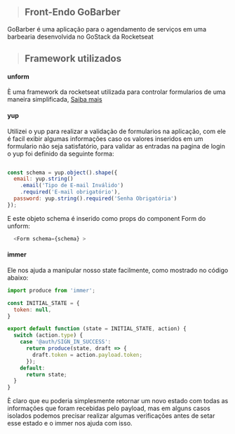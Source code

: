 > ## Front-Endo GoBarber

GoBarber é uma aplicação para o agendamento de serviços em uma barbearia desenvolvida no GoStack da Rocketseat


> ## Framework utilizados

#### unform
È  uma framework da rocketseat utilizada para controlar formularios de uma maneira simplificada, [Saiba mais](https://github.com/Rocketseat/unform)

#### yup 
Utilizei o yup para realizar a validação de formularios na aplicação, com ele é facil exibir algumas informações caso os valores inseridos em um formulario não seja satisfatório, para validar as entradas na pagina de login o yup foi definido da seguinte forma:

```javascript

const schema = yup.object().shape({
  email: yup.string()
    .email('Tipo de E-mail Inválido')
    .required('E-mail obrigatório'),
  password: yup.string().required('Senha Obrigatória')
});

```

E este objeto schema é inserido como props do component Form do unform: 
```javascript
  <Form schema={schema} >
```

#### immer
Ele nos ajuda a manipular nosso state facilmente, como mostrado no código abaixo:
```javascript
import produce from 'immer';

const INITIAL_STATE = {
  token: null,
}

export default function (state = INITIAL_STATE, action) {
  switch (action.type) {
    case '@auth/SIGN_IN_SUCCESS':
      return produce(state, draft => {
        draft.token = action.payload.token;
      });
    default:
      return state;
  }
}
```

È claro que eu poderia simplesmente retornar um novo estado com todas as informações que foram recebidas pelo payload, mas em alguns casos isolados podemos precisar realizar algumas verificações antes de setar esse estado e o immer nos ajuda com isso.
 